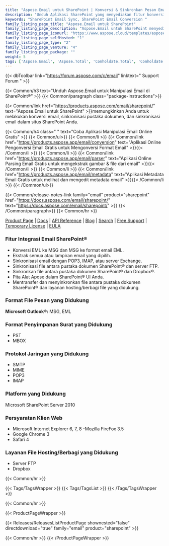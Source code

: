 ```yaml
---
title: "Aspose.Email untuk SharePoint | Konversi & Sinkronkan Pesan Email"
description: "Unduh Aplikasi SharePoint yang menyediakan fitur konversi dan sinkronisasi email dari dalam pustaka dokumen Microsoft SharePoint."
keywords: "SharePoint Email Sync, SharePoint Email Conversion "
family_listing_page_title: "Aspose.Email untuk SharePoint"
family_listing_page_description: "Aspose.Email untuk SharePoint menyediakan fitur konversi dan sinkronisasi email dari dalam pustaka dokumen Microsoft SharePoint. Ini memungkinkan Anda untuk mengonversi satu atau beberapa pesan email sekaligus. Aspose.Email untuk SharePoint juga memungkinkan Anda melihat email langsung dari SharePoint."
family_listing_page_iconurl: "https://www.aspose.cloud/templates/aspose/App_Themes/V3/images/email/272x272/aspose_email-for-sharepoint-min.png"
family_listing_page_selfHosted: "1"
family_listing_page_type: "2"
family_listing_page_venture: "4"
family_listing_page_package: ""
weight: 5
tags: ['Aspose.Email', 'Aspose.Total', 'Conholdate.Total', 'Conholdate', 'SharePoint', 'Windows', 'MSG', 'EML', 'PST', 'MBOX', 'OST', 'IMAP', 'POP3', 'SMTP', 'MIME', 'FTP', 'Dropbox']
---
```


{{< dbToolbar link="https://forum.aspose.com/c/email" linktext=" Support Forum " >}}

{{< Common/h3 text="Unduh Aspose.Email untuk Manipulasi Email di SharePoint®"  >}}
{{< Common/paragraph class="package-instructions">}}

{{< Common/link href="https://products.aspose.com/email/sharepoint/" text="Aspose.Email untuk SharePoint"  >}}memungkinkan Anda
untuk melakukan konversi email, sinkronisasi pustaka dokumen, dan sinkronisasi email dalam situs SharePoint Anda.

{{< Common/h4 class=" " text="Coba Aplikasi Manipulasi Email Online Gratis" >}}
{{< Common/ul>}}
{{< Common/li >}} 
{{< Common/link href="https://products.aspose.app/email/conversion" text="Aplikasi Online Pengonversi Email Gratis untuk Mengonversi Format Email"  >}}{{< /Common/li >}}
{{< Common/li >}} 
{{< Common/link href="https://products.aspose.app/email/parser" text="Aplikasi Online Parsing Email Gratis untuk mengekstrak gambar & file dari email"  >}}{{< /Common/li >}}
{{< Common/li >}} 
{{< Common/link href="https://products.aspose.app/email/metadata" text="Aplikasi Metadata Email Gratis untuk melihat dan mengedit metadata email"  >}}{{< /Common/li >}}
{{< /Common/ul>}}

{{< Common/release-notes-link family="email" product="sharepoint" href="https://docs.aspose.com/email/sharepoint/" text="https://docs.aspose.com/email/sharepoint/"  >}}
{{< /Common/paragraph>}}
{{< Common/hr >}}

[Product Page](https://products.aspose.com/email/sharepoint/) | [Docs](https://docs.aspose.com/email/sharepoint/) | [API Reference](https://reference.aspose.com/email/) | [Blog](https://blog.aspose.com/category/email/) | [Search](https://search.aspose.com/) | [Free Support](https://forum.aspose.com/c/email) | [Temporary License](https://purchase.aspose.com/temporary-license) | [EULA](https://about.aspose.com/legal/eula/)

### Fitur Integrasi Email SharePoint®

- Konversi EML ke MSG dan MSG ke format email EML.
- Ekstrak semua atau lampiran email yang dipilih.
- Sinkronisasi email dengan POP3, IMAP, atau server Exchange.
- Sinkronisasi file antara pustaka dokumen SharePoint® dan server FTP.
- Sinkronkan file antara pustaka dokumen SharePoint® dan Dropbox®.
- Pita Alat Apose dalam SharePoint® UI Anda.
- Mentransfer dan menyinkronkan file antara pustaka dokumen SharePoint® dan layanan hosting/berbagi file yang didukung.

### Format File Pesan yang Didukung

**Microsoft Outlook®:** MSG, EML

### Format Penyimpanan Surat yang Didukung

- PST
- MBOX

### Protokol Jaringan yang Didukung

- SMTP
- MIME
- POP3
- IMAP

### Platform yang Didukung

Microsoft SharePoint Server 2010

### Persyaratan Klien Web

- Microsoft Internet Explorer 6, 7, 8
-Mozilla FireFox 3.5
- Google Chrome 3
- Safari 4


### Layanan File Hosting/Berbagi yang Didukung

- Server FTP
- Dropbox

{{< Common/hr >}}

{{< Tags/TagsWrapper >}}
{{< Tags/TagsList >}}
{{< /Tags/TagsWrapper >}}

{{< Common/hr >}}

{{< ProductPageWrapper >}}

<!-- ReleasesListProductPage-->

{{< Releases/ReleasesListProductPage shownested="false"  directdownload="true" family="email" product="sharepoint" >}}

<!-- /ReleasesListProductPage-->

{{< Common/hr >}}
{{< /ProductPageWrapper >}}

